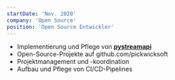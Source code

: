 ```yaml
---
startDate: 'Nov. 2020'
company: 'Open Source'
position: 'Open Source Entwickler'
---
```


- Implementierung und Pflege von [**pystreamapi**](https://github.com/PickwickSoft/pystreamapi)
- Open-Source-Projekte auf github.com/pickwicksoft
- Projektmanagement und -koordination
- Aufbau und Pflege von CI/CD-Pipelines
